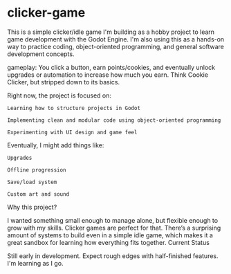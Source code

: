 # clicker-game

This is a simple clicker/idle game I'm building as a hobby project to learn game development with the Godot Engine. I'm also using this as a hands-on way to practice coding, object-oriented programming, and general software development concepts.

gameplay:
You click a button, earn points/cookies, and eventually unlock upgrades or automation to increase how much you earn. Think Cookie Clicker, but stripped down to its basics.

Right now, the project is focused on:

    Learning how to structure projects in Godot

    Implementing clean and modular code using object-oriented programming

    Experimenting with UI design and game feel

Eventually, I might add things like:

    Upgrades

    Offline progression

    Save/load system

    Custom art and sound 

Why this project?

I wanted something small enough to manage alone, but flexible enough to grow with my skills. Clicker games are perfect for that. There’s a surprising amount of systems to build even in a simple idle game, which makes it a great sandbox for learning how everything fits together.
Current Status

Still early in development. Expect rough edges with half-finished features. I'm learning as I go.
